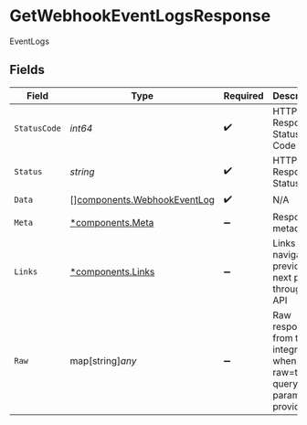 # GetWebhookEventLogsResponse

EventLogs


## Fields

| Field                                                                      | Type                                                                       | Required                                                                   | Description                                                                | Example                                                                    |
| -------------------------------------------------------------------------- | -------------------------------------------------------------------------- | -------------------------------------------------------------------------- | -------------------------------------------------------------------------- | -------------------------------------------------------------------------- |
| `StatusCode`                                                               | *int64*                                                                    | :heavy_check_mark:                                                         | HTTP Response Status Code                                                  | 200                                                                        |
| `Status`                                                                   | *string*                                                                   | :heavy_check_mark:                                                         | HTTP Response Status                                                       | OK                                                                         |
| `Data`                                                                     | [][components.WebhookEventLog](../../models/components/webhookeventlog.md) | :heavy_check_mark:                                                         | N/A                                                                        |                                                                            |
| `Meta`                                                                     | [*components.Meta](../../models/components/meta.md)                        | :heavy_minus_sign:                                                         | Response metadata                                                          |                                                                            |
| `Links`                                                                    | [*components.Links](../../models/components/links.md)                      | :heavy_minus_sign:                                                         | Links to navigate to previous or next pages through the API                |                                                                            |
| `Raw`                                                                      | map[string]*any*                                                           | :heavy_minus_sign:                                                         | Raw response from the integration when raw=true query param is provided    |                                                                            |